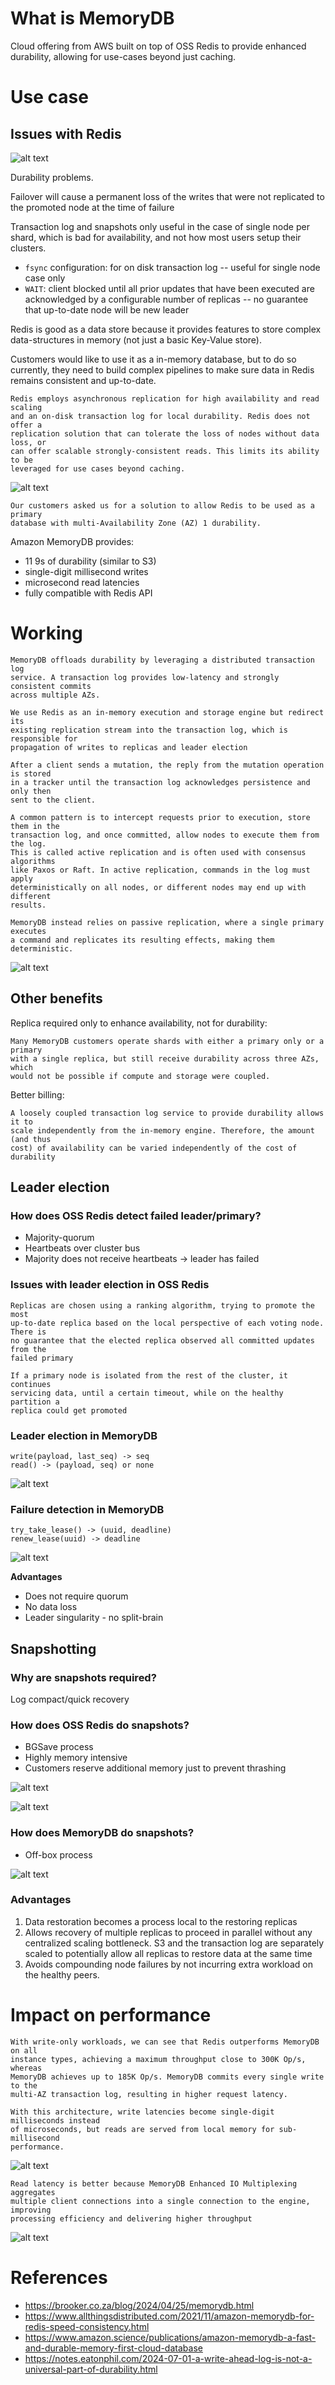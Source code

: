 # What is MemoryDB

Cloud offering from AWS built on top of OSS Redis to provide enhanced
durability, allowing for use-cases beyond just caching.

# Use case

## Issues with Redis

![alt text](image-1.png)

Durability problems.

Failover will cause a permanent loss of the writes that were not replicated to
the promoted node at the time of failure

Transaction log and snapshots only useful in the case of single node per shard,
which is bad for availability, and not how most users setup their clusters.

- `fsync` configuration: for on disk transaction log -- useful for single node
  case only
- `WAIT`: client blocked until all prior updates that have been executed are
  acknowledged by a configurable number of replicas -- no guarantee that
  up-to-date node will be new leader

Redis is good as a data store because it provides features to store complex
data-structures in memory (not just a basic Key-Value store).

Customers would like to use it as a in-memory database, but to do so currently,
they need to build complex pipelines to make sure data in Redis remains
consistent and up-to-date.

```quote
Redis employs asynchronous replication for high availability and read scaling
and an on-disk transaction log for local durability. Redis does not offer a
replication solution that can tolerate the loss of nodes without data loss, or
can offer scalable strongly-consistent reads. This limits its ability to be
leveraged for use cases beyond caching.
```

![alt text](image.png)

```quote
Our customers asked us for a solution to allow Redis to be used as a primary
database with multi-Availability Zone (AZ) 1 durability.
```

Amazon MemoryDB provides:

- 11 9s of durability (similar to S3)
- single-digit millisecond writes
- microsecond read latencies
- fully compatible with Redis API

# Working

```quote
MemoryDB offloads durability by leveraging a distributed transaction log
service. A transaction log provides low-latency and strongly consistent commits
across multiple AZs.
```

```quote
We use Redis as an in-memory execution and storage engine but redirect its
existing replication stream into the transaction log, which is responsible for
propagation of writes to replicas and leader election
```

```quote
After a client sends a mutation, the reply from the mutation operation is stored
in a tracker until the transaction log acknowledges persistence and only then
sent to the client.
```

```quote
A common pattern is to intercept requests prior to execution, store them in the
transaction log, and once committed, allow nodes to execute them from the log.
This is called active replication and is often used with consensus algorithms
like Paxos or Raft. In active replication, commands in the log must apply
deterministically on all nodes, or different nodes may end up with different
results.

MemoryDB instead relies on passive replication, where a single primary executes
a command and replicates its resulting effects, making them deterministic.
```

![alt text](image-6.png)

## Other benefits

Replica required only to enhance availability, not for durability:

```quote
Many MemoryDB customers operate shards with either a primary only or a primary
with a single replica, but still receive durability across three AZs, which
would not be possible if compute and storage were coupled.
```

Better billing:

```quote
A loosely coupled transaction log service to provide durability allows it to
scale independently from the in-memory engine. Therefore, the amount (and thus
cost) of availability can be varied independently of the cost of durability
```

## Leader election

### How does OSS Redis detect failed leader/primary?

- Majority-quorum
- Heartbeats over cluster bus
- Majority does not receive heartbeats -> leader has failed

### Issues with leader election in OSS Redis

```quote
Replicas are chosen using a ranking algorithm, trying to promote the most
up-to-date replica based on the local perspective of each voting node. There is
no guarantee that the elected replica observed all committed updates from the
failed primary
```

```quote
If a primary node is isolated from the rest of the cluster, it continues
servicing data, until a certain timeout, while on the healthy partition a
replica could get promoted
```

### Leader election in MemoryDB

```
write(payload, last_seq) -> seq
read() -> (payload, seq) or none
```

![alt text](image-7.png)

### Failure detection in MemoryDB

```
try_take_lease() -> (uuid, deadline)
renew_lease(uuid) -> deadline
```

![alt text](image-8.png)

**Advantages**

- Does not require quorum
- No data loss
- Leader singularity - no split-brain

## Snapshotting

### Why are snapshots required?

Log compact/quick recovery

### How does OSS Redis do snapshots?

- BGSave process
- Highly memory intensive
- Customers reserve additional memory just to prevent thrashing

![alt text](image-2.png)

![alt text](image-9.png)

### How does MemoryDB do snapshots?

- Off-box process

![alt text](image-4.png)

### Advantages

1. Data restoration becomes a process local to the restoring replicas
2. Allows recovery of multiple replicas to proceed in parallel without any
   centralized scaling bottleneck. S3 and the transaction log are separately
   scaled to potentially allow all replicas to restore data at the same time
3. Avoids compounding node failures by not incurring extra workload on the
   healthy peers.

# Impact on performance

```quote
With write-only workloads, we can see that Redis outperforms MemoryDB on all
instance types, achieving a maximum throughput close to 300K Op/s, whereas
MemoryDB achieves up to 185K Op/s. MemoryDB commits every single write to the
multi-AZ transaction log, resulting in higher request latency.
```

```quote
With this architecture, write latencies become single-digit milliseconds instead
of microseconds, but reads are served from local memory for sub-millisecond
performance.
```

![alt text](image-3.png)

```quote
Read latency is better because MemoryDB Enhanced IO Multiplexing aggregates
multiple client connections into a single connection to the engine, improving
processing efficiency and delivering higher throughput
```

![alt text](image-5.png)

# References

- https://brooker.co.za/blog/2024/04/25/memorydb.html
- https://www.allthingsdistributed.com/2021/11/amazon-memorydb-for-redis-speed-consistency.html
- https://www.amazon.science/publications/amazon-memorydb-a-fast-and-durable-memory-first-cloud-database
- https://notes.eatonphil.com/2024-07-01-a-write-ahead-log-is-not-a-universal-part-of-durability.html
